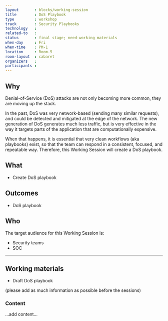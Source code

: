 ```yaml
---
layout       : blocks/working-session
title        : DoS Playbook
type         : workshop
track        : Security Playbooks
technology   :
related-to   :
status       : final stage; need-working materials
when-day     : Fri
when-time    : PM-1
location     : Room-5
room-layout  : cabaret
organizers   :
participants :
---
```


## Why

Denial-of-Service (DoS) attacks are not only becoming more common, they are moving up the stack.
 
In the past, DoS was very network-based (sending many similar requests), and could be detected and mitigated at the edge of the network. The new generation of DoS generates much less traffic, but is very effective in the way it targets parts of the application that are computationally expensive.

When that happens, it is essential that very clean workflows (aka playbooks) exist, so that the team can respond in a consistent, focused, and repeatable way. Therefore, this Working Session will create a DoS playbook.

## What

 - Create DoS playbook
 
## Outcomes

- DoS playbook

## Who

The target audience for this Working Session is:

 - Security teams
 - SOC
 
--- 

## Working materials

- Draft DoS playbook

(please add as much information as possible before the sessions)

### Content

...add content...
